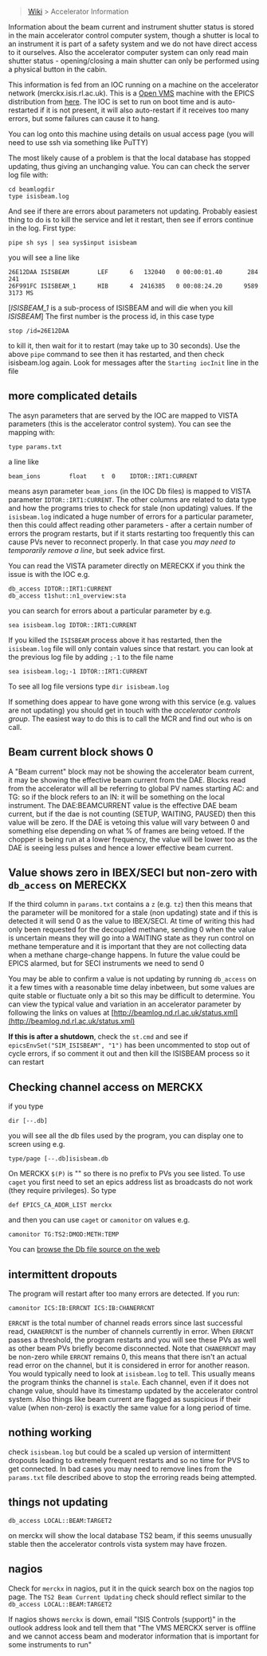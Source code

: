 > [Wiki](Home) > Accelerator Information

Information about the beam current and instrument shutter status is stored in the main accelerator control computer system, though a shutter is local to an instrument it is part of a safety system and we do not have direct access to it ourselves. Also the accelerator computer system can only read main shutter status - opening/closing a main shutter can only be performed using a physical button in the cabin. 

This information is fed from an IOC running on a machine on the accelerator network (merckx.isis.rl.ac.uk). This is a [Open VMS](https://en.wikipedia.org/wiki/OpenVMS) machine with the EPICS distribution from [here](https://github.com/FreddieAkeroyd/EPICS-VMS). The IOC is set to run on boot time and is auto-restarted if it is not present, it will also auto-restart if it receives too many errors, but some failures can cause it to hang.

You can log onto this machine using details on usual access page (you will need to use ssh via something like PuTTY)

The most likely cause of a problem is that the local database has stopped updating, thus giving an unchanging value. You can can check the server log file with: 
```
cd beamlogdir
type isisbeam.log
```
And see if there are errors about parameters not updating. Probably easiest thing to do is to kill the service and let it restart, then see if errors continue in the log. First type:
```
pipe sh sys | sea sys$input isisbeam
```
you will see a line like
```
26E12DAA ISISBEAM        LEF      6   132040   0 00:00:01.40       284    241
26F991FC ISISBEAM_1      HIB      4  2416385   0 00:08:24.20      9589   3173 MS
```
[_ISISBEAM_1_ is a sub-process of ISISBEAM and will die when you kill _ISISBEAM_]
The first number is the process id, in this case type
```
stop /id=26E12DAA
```
to kill it, then wait for it to restart (may take up to 30 seconds). Use the above `pipe` command to see then it has restarted, and then check isisbeam.log again. Look for messages after the `Starting iocInit` line in the file  

## more complicated details

The asyn parameters that are served by the IOC are mapped to VISTA parameters (this is the accelerator control system). You can see the mapping with:  
```
type params.txt
```
a line like
```
beam_ions        float    t  0    IDTOR::IRT1:CURRENT
```
means asyn parameter `beam_ions` (in the IOC Db files) is mapped to VISTA parameter `IDTOR::IRT1:CURRENT`. The other columns are related to data type and how the programs tries to check for stale (non updating) values. If the `isisbeam.log` indicated a huge number of errors for a particular parameter, then this could affect reading other parameters - after a certain number of errors the program restarts, but if it starts restarting too frequently this can cause PVs never to reconnect properly. In that case you _may need to temporarily remove a line_, but seek advice first. 

You can read the VISTA parameter directly on MERECKX if you think the issue is with the IOC e.g.
```
db_access IDTOR::IRT1:CURRENT
db_access t1shut::n1_overview:sta
```
you can search for errors about a particular parameter by e.g.
```
sea isisbeam.log IDTOR::IRT1:CURRENT
```
If you killed the `ISISBEAM` process above it has restarted, then the `isisbeam.log` file will only contain values since that restart. you can look at the previous log file by adding `;-1` to the file name
```
sea isisbeam.log;-1 IDTOR::IRT1:CURRENT
```
To see all log file versions type `dir isisbeam.log`

If something does appear to have gone wrong with this service (e.g. values are not updating) you should get in touch with the _accelerator controls group_. The easiest way to do this is to call the MCR and find out who is on call.

## Beam current block shows 0

A "Beam current" block may not be showing the accelerator beam current, it may be showing the effective beam current from the DAE. Blocks read from the accelerator will all be referring to global PV names starting AC: and TG: so if the block refers to an IN: it will be something on the local instrument. The DAE:BEAMCURRENT value is the effective DAE beam current, but if the dae is not counting (SETUP, WAITING, PAUSED) then this value will be zero. If the DAE is vetoing this value will vary between 0 and something else depending on what % of frames are being vetoed. If the chopper is being run at a lower frequency, the value will be lower too as the DAE is seeing less pulses and hence a lower effective beam current.    

## Value shows zero in IBEX/SECI but non-zero with `db_access` on MERECKX

If the third column in `params.txt` contains a `z` (e.g. `tz`) then this means that the parameter will be monitored for a stale (non updating) state and if this is detected it will send 0 as the value to IBEX/SECI. At time of writing this had only been requested for the decoupled methane, sending 0 when the value is uncertain means they will go into a WAITING state as they run control on methane temperature and it is important that they are not collecting data when a methane charge-change happens. In future the value could be EPICS alarmed, but for SECI instruments we need to send 0

You may be able to confirm a value is not updating by running `db_access` on it a few times with a reasonable time delay inbetween, but some values are quite stable or fluctuate only a bit so this may be difficult to determine. You can view the typical value and variation in an accelerator parameter by following the links on values at [http://beamlog.nd.rl.ac.uk/status.xml](http://beamlog.nd.rl.ac.uk/status.xml) 

**If this is after a shutdown**, check the `st.cmd` and see if `epicsEnvSet("SIM_ISISBEAM", "1")` has been uncommented to stop out of cycle errors, if so comment it out and then kill the ISISBEAM process so it can restart

## Checking channel access on MERCKX
if you type
```
dir [--.db]
```
you will see all the db files used by the program, you can display one to screen using e.g.
```
type/page [--.db]isisbeam.db
```
On MERCKX `$(P)` is "" so there is no prefix to PVs you see listed. To use `caget` you first need to set an epics address list as broadcasts do not work (they require privileges). So type
```
def EPICS_CA_ADDR_LIST merckx
```
and then you can use `caget` or `camonitor` on values e.g.
```
camonitor TG:TS2:DMOD:METH:TEMP
```
You can [browse the Db file source on the web](https://github.com/FreddieAkeroyd/EPICS-VMS/tree/master/ioc/ISISBEAM/isisbeamApp/Db)
  
## intermittent dropouts

The program will restart after too many errors are detected. If you run:
```
camonitor ICS:IB:ERRCNT ICS:IB:CHANERRCNT
```
`ERRCNT` is the total number of channel reads errors since last successful read, `CHANERRCNT` is the number of channels currently in error. When `ERRCNT` passes a threshold, the program restarts and you will see these PVs as well as other beam PVs briefly become disconnected. Note that `CHANERRCNT` may be non-zero while `ERRCNT` remains 0, this means that there isn't an actual read error on the channel, but it is considered in error for another reason. You would typically need to look at `isisbeam.log` to tell. This usually means the program thinks the channel is `stale`. Each channel, even if it does not change value, should have its timestamp updated by the accelerator control system. Also things like beam current are flagged as suspicious if their value (when non-zero) is exactly the same value for a long period of time.       

## nothing working

check `isisbeam.log` but could be a scaled up version of intermittent dropouts leading to extremely frequent restarts and so no time for PVS to get connected. In bad cases you may need to remove lines from the `params.txt` file described above to stop the erroring reads being attempted.

## things not updating

`db_access LOCAL::BEAM:TARGET2`

on merckx will show the local database TS2 beam, if this seems unusually stable then the accelerator controls vista system may have frozen.

## nagios

Check for `merckx` in nagios, put it in the quick search box on the nagios top page. The `TS2 Beam Current Updating` check should reflect similar to the `db_access LOCAL::BEAM:TARGET2`

If nagios shows `merckx` is down, email "ISIS Controls (support)" in the outlook address look and tell them that "The VMS MERCKX server is offline and we cannot access beam and moderator information that is important for some instruments to run" 
